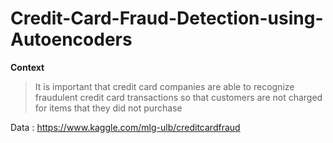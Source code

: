 # Credit-Card-Fraud-Detection-using-Autoencoders

**Context**
>It is important that credit card companies are able to recognize fraudulent credit card transactions so that customers are not charged for items that they did not purchase

Data : https://www.kaggle.com/mlg-ulb/creditcardfraud
